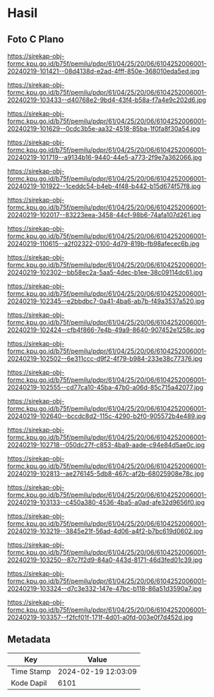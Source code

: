 # Hasil

## Foto C Plano

https://sirekap-obj-formc.kpu.go.id/b75f/pemilu/pdpr/61/04/25/20/06/6104252006001-20240219-101421--08d4138d-e2ad-4fff-850e-368010eda5ed.jpg

https://sirekap-obj-formc.kpu.go.id/b75f/pemilu/pdpr/61/04/25/20/06/6104252006001-20240219-103433--d40768e2-9bd4-43f4-b58a-f7a4e9c202d6.jpg

https://sirekap-obj-formc.kpu.go.id/b75f/pemilu/pdpr/61/04/25/20/06/6104252006001-20240219-101629--0cdc3b5e-aa32-4518-85ba-1f0fa8f30a54.jpg

https://sirekap-obj-formc.kpu.go.id/b75f/pemilu/pdpr/61/04/25/20/06/6104252006001-20240219-101719--a9134b16-9440-44e5-a773-2f9e7a362066.jpg

https://sirekap-obj-formc.kpu.go.id/b75f/pemilu/pdpr/61/04/25/20/06/6104252006001-20240219-101922--1ceddc54-b4eb-4f48-b442-b15d674f57f8.jpg

https://sirekap-obj-formc.kpu.go.id/b75f/pemilu/pdpr/61/04/25/20/06/6104252006001-20240219-102017--83223eea-3458-44cf-98b6-74afa107d261.jpg

https://sirekap-obj-formc.kpu.go.id/b75f/pemilu/pdpr/61/04/25/20/06/6104252006001-20240219-110615--a2f02322-0100-4d79-819b-fb98afecec6b.jpg

https://sirekap-obj-formc.kpu.go.id/b75f/pemilu/pdpr/61/04/25/20/06/6104252006001-20240219-102302--bb58ec2a-5aa5-4dec-b1ee-38c09114dc61.jpg

https://sirekap-obj-formc.kpu.go.id/b75f/pemilu/pdpr/61/04/25/20/06/6104252006001-20240219-102345--e2bbdbc7-0a41-4ba6-ab7b-f49a3537a520.jpg

https://sirekap-obj-formc.kpu.go.id/b75f/pemilu/pdpr/61/04/25/20/06/6104252006001-20240219-102424--cfb4f866-7e4b-49a9-8640-907452e1258c.jpg

https://sirekap-obj-formc.kpu.go.id/b75f/pemilu/pdpr/61/04/25/20/06/6104252006001-20240219-102502--6e311ccc-d9f2-4f79-b984-233e38c77376.jpg

https://sirekap-obj-formc.kpu.go.id/b75f/pemilu/pdpr/61/04/25/20/06/6104252006001-20240219-102555--cd77ca10-45ba-47b0-a06d-85c715a42077.jpg

https://sirekap-obj-formc.kpu.go.id/b75f/pemilu/pdpr/61/04/25/20/06/6104252006001-20240219-102640--bccdc8d2-115c-4290-b2f0-905572b4e489.jpg

https://sirekap-obj-formc.kpu.go.id/b75f/pemilu/pdpr/61/04/25/20/06/6104252006001-20240219-102718--050dc27f-c853-4ba9-aade-c94e84d5ae0c.jpg

https://sirekap-obj-formc.kpu.go.id/b75f/pemilu/pdpr/61/04/25/20/06/6104252006001-20240219-102813--ae276145-5db8-467c-af2b-68025908e78c.jpg

https://sirekap-obj-formc.kpu.go.id/b75f/pemilu/pdpr/61/04/25/20/06/6104252006001-20240219-103133--c450a380-4536-4ba5-a0ad-afe32d9656f0.jpg

https://sirekap-obj-formc.kpu.go.id/b75f/pemilu/pdpr/61/04/25/20/06/6104252006001-20240219-103219--3845e21f-56ad-4d06-a4f2-b7bc619d0602.jpg

https://sirekap-obj-formc.kpu.go.id/b75f/pemilu/pdpr/61/04/25/20/06/6104252006001-20240219-103250--87c7f2d9-84a0-443d-8171-46d3fed01c39.jpg

https://sirekap-obj-formc.kpu.go.id/b75f/pemilu/pdpr/61/04/25/20/06/6104252006001-20240219-103324--d7c3e332-147e-47bc-b118-86a51d3590a7.jpg

https://sirekap-obj-formc.kpu.go.id/b75f/pemilu/pdpr/61/04/25/20/06/6104252006001-20240219-103357--f2fcf01f-171f-4d01-a0fd-003e0f7d452d.jpg


## Metadata

| Key        | Value               |
| ---------- | ------------------- |
| Time Stamp | 2024-02-19 12:03:09 |
| Kode Dapil | 6101                |



